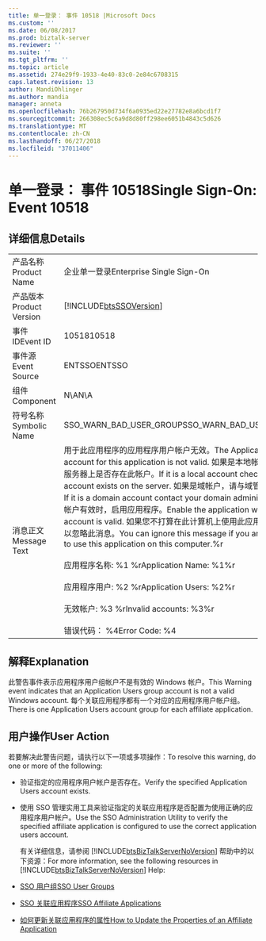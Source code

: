 ```yaml
---
title: 单一登录： 事件 10518 |Microsoft Docs
ms.custom: ''
ms.date: 06/08/2017
ms.prod: biztalk-server
ms.reviewer: ''
ms.suite: ''
ms.tgt_pltfrm: ''
ms.topic: article
ms.assetid: 274e29f9-1933-4e40-83c0-2e84c6708315
caps.latest.revision: 13
author: MandiOhlinger
ms.author: mandia
manager: anneta
ms.openlocfilehash: 76b267950d734f6a0935ed22e27782e8a6bcd1f7
ms.sourcegitcommit: 266308ec5c6a9d8d80ff298ee6051b4843c5d626
ms.translationtype: MT
ms.contentlocale: zh-CN
ms.lasthandoff: 06/27/2018
ms.locfileid: "37011406"
---
```

# <a name="single-sign-on-event-10518"></a><span data-ttu-id="e9ef0-102">单一登录： 事件 10518</span><span class="sxs-lookup"><span data-stu-id="e9ef0-102">Single Sign-On: Event 10518</span></span>
## <a name="details"></a><span data-ttu-id="e9ef0-103">详细信息</span><span class="sxs-lookup"><span data-stu-id="e9ef0-103">Details</span></span>  

|                 |                                                                                                                                                                                                                                                                                                                                                                                                                                                                                          |
|-----------------|------------------------------------------------------------------------------------------------------------------------------------------------------------------------------------------------------------------------------------------------------------------------------------------------------------------------------------------------------------------------------------------------------------------------------------------------------------------------------------------|
|  <span data-ttu-id="e9ef0-104">产品名称</span><span class="sxs-lookup"><span data-stu-id="e9ef0-104">Product Name</span></span>   |                                                                                                                                                                                                                                <span data-ttu-id="e9ef0-105">企业单一登录</span><span class="sxs-lookup"><span data-stu-id="e9ef0-105">Enterprise Single Sign-On</span></span>                                                                                                                                                                                                                                 |
| <span data-ttu-id="e9ef0-106">产品版本</span><span class="sxs-lookup"><span data-stu-id="e9ef0-106">Product Version</span></span> |                                                                                                                                                                                                                [!INCLUDE[btsSSOVersion](../includes/btsssoversion-md.md)]                                                                                                                                                                                                                |
|    <span data-ttu-id="e9ef0-107">事件 ID</span><span class="sxs-lookup"><span data-stu-id="e9ef0-107">Event ID</span></span>     |                                                                                                                                                                                                                                          <span data-ttu-id="e9ef0-108">10518</span><span class="sxs-lookup"><span data-stu-id="e9ef0-108">10518</span></span>                                                                                                                                                                                                                                           |
|  <span data-ttu-id="e9ef0-109">事件源</span><span class="sxs-lookup"><span data-stu-id="e9ef0-109">Event Source</span></span>   |                                                                                                                                                                                                                                          <span data-ttu-id="e9ef0-110">ENTSSO</span><span class="sxs-lookup"><span data-stu-id="e9ef0-110">ENTSSO</span></span>                                                                                                                                                                                                                                          |
|    <span data-ttu-id="e9ef0-111">组件</span><span class="sxs-lookup"><span data-stu-id="e9ef0-111">Component</span></span>    |                                                                                                                                                                                                                                           <span data-ttu-id="e9ef0-112">N\A</span><span class="sxs-lookup"><span data-stu-id="e9ef0-112">N\A</span></span>                                                                                                                                                                                                                                            |
|  <span data-ttu-id="e9ef0-113">符号名称</span><span class="sxs-lookup"><span data-stu-id="e9ef0-113">Symbolic Name</span></span>  |                                                                                                                                                                                                                                 <span data-ttu-id="e9ef0-114">SSO_WARN_BAD_USER_GROUP</span><span class="sxs-lookup"><span data-stu-id="e9ef0-114">SSO_WARN_BAD_USER_GROUP</span></span>                                                                                                                                                                                                                                  |
|  <span data-ttu-id="e9ef0-115">消息正文</span><span class="sxs-lookup"><span data-stu-id="e9ef0-115">Message Text</span></span>   | <span data-ttu-id="e9ef0-116">用于此应用程序的应用程序用户帐户无效。</span><span class="sxs-lookup"><span data-stu-id="e9ef0-116">The Application Users account for this application is not valid.</span></span> <span data-ttu-id="e9ef0-117">如果是本地帐户，请检查服务器上是否存在此帐户。</span><span class="sxs-lookup"><span data-stu-id="e9ef0-117">If it is a local account check that this account exists on the server.</span></span> <span data-ttu-id="e9ef0-118">如果是域帐户，请与域管理员联系。</span><span class="sxs-lookup"><span data-stu-id="e9ef0-118">If it is a domain account contact your domain administrator.</span></span> <span data-ttu-id="e9ef0-119">当帐户有效时，启用应用程序。</span><span class="sxs-lookup"><span data-stu-id="e9ef0-119">Enable the application when the account is valid.</span></span> <span data-ttu-id="e9ef0-120">如果您不打算在此计算机上使用此应用程序，则可以忽略此消息。</span><span class="sxs-lookup"><span data-stu-id="e9ef0-120">You can ignore this message if you are not going to use this application on this computer.%r</span></span><br /><br /> <span data-ttu-id="e9ef0-121">应用程序名称: %1 %r</span><span class="sxs-lookup"><span data-stu-id="e9ef0-121">Application Name: %1%r</span></span><br /><br /> <span data-ttu-id="e9ef0-122">应用程序用户: %2 %r</span><span class="sxs-lookup"><span data-stu-id="e9ef0-122">Application Users: %2%r</span></span><br /><br /> <span data-ttu-id="e9ef0-123">无效帐户: %3 %r</span><span class="sxs-lookup"><span data-stu-id="e9ef0-123">Invalid accounts: %3%r</span></span><br /><br /> <span data-ttu-id="e9ef0-124">错误代码： %4</span><span class="sxs-lookup"><span data-stu-id="e9ef0-124">Error Code: %4</span></span> |

## <a name="explanation"></a><span data-ttu-id="e9ef0-125">解释</span><span class="sxs-lookup"><span data-stu-id="e9ef0-125">Explanation</span></span>  
 <span data-ttu-id="e9ef0-126">此警告事件表示应用程序用户组帐户不是有效的 Windows 帐户。</span><span class="sxs-lookup"><span data-stu-id="e9ef0-126">This Warning event indicates that an Application Users group account is not a valid Windows account.</span></span> <span data-ttu-id="e9ef0-127">每个关联应用程序都有一个对应的应用程序用户帐户组。</span><span class="sxs-lookup"><span data-stu-id="e9ef0-127">There is one Application Users account group for each affiliate application.</span></span>  

## <a name="user-action"></a><span data-ttu-id="e9ef0-128">用户操作</span><span class="sxs-lookup"><span data-stu-id="e9ef0-128">User Action</span></span>  
 <span data-ttu-id="e9ef0-129">若要解决此警告问题，请执行以下一项或多项操作：</span><span class="sxs-lookup"><span data-stu-id="e9ef0-129">To resolve this warning, do one or more of the following:</span></span>  

- <span data-ttu-id="e9ef0-130">验证指定的应用程序用户帐户是否存在。</span><span class="sxs-lookup"><span data-stu-id="e9ef0-130">Verify the specified Application Users account exists.</span></span>  

- <span data-ttu-id="e9ef0-131">使用 SSO 管理实用工具来验证指定的关联应用程序是否配置为使用正确的应用程序用户帐户。</span><span class="sxs-lookup"><span data-stu-id="e9ef0-131">Use the SSO Administration Utility to verify the specified affiliate application is configured to use the correct application users account.</span></span>  

  <span data-ttu-id="e9ef0-132">有关详细信息，请参阅 [!INCLUDE[btsBizTalkServerNoVersion](../includes/btsbiztalkservernoversion-md.md)] 帮助中的以下资源：</span><span class="sxs-lookup"><span data-stu-id="e9ef0-132">For more information, see the following resources in [!INCLUDE[btsBizTalkServerNoVersion](../includes/btsbiztalkservernoversion-md.md)] Help:</span></span>  

- [<span data-ttu-id="e9ef0-133">SSO 用户组</span><span class="sxs-lookup"><span data-stu-id="e9ef0-133">SSO User Groups</span></span>](../core/sso-user-groups.md)  

- [<span data-ttu-id="e9ef0-134">SSO 关联应用程序</span><span class="sxs-lookup"><span data-stu-id="e9ef0-134">SSO Affiliate Applications</span></span>](../core/sso-affiliate-applications.md)  

- [<span data-ttu-id="e9ef0-135">如何更新关联应用程序的属性</span><span class="sxs-lookup"><span data-stu-id="e9ef0-135">How to Update the Properties of an Affiliate Application</span></span>](../core/how-to-update-the-properties-of-an-affiliate-application.md)
